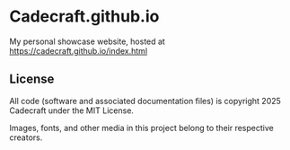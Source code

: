 # Cadecraft.github.io

My personal showcase website, hosted at <https://cadecraft.github.io/index.html>

## License

All code (software and associated documentation files) is copyright 2025 Cadecraft under the MIT License.

Images, fonts, and other media in this project belong to their respective creators.
